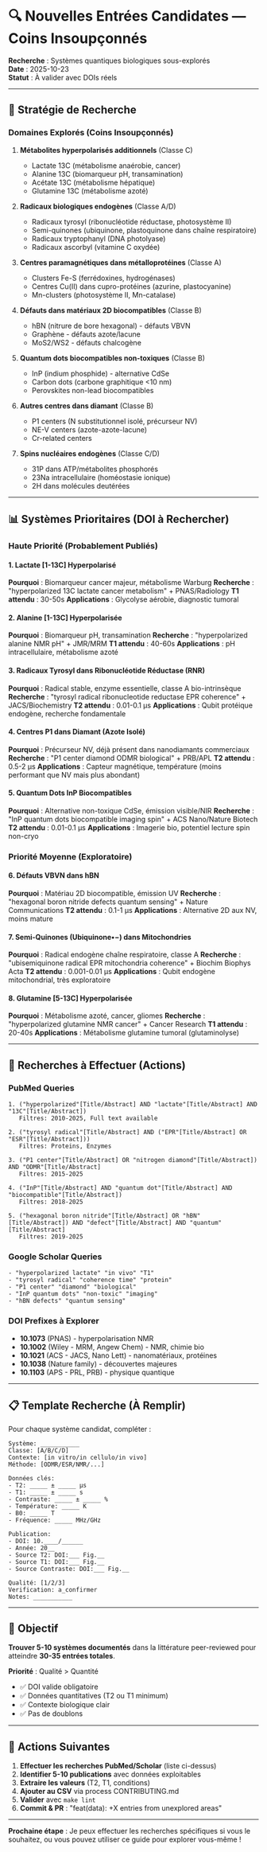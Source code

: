 # 🔍 Nouvelles Entrées Candidates — Coins Insoupçonnés

**Recherche** : Systèmes quantiques biologiques sous-explorés  
**Date** : 2025-10-23  
**Statut** : À valider avec DOIs réels

---

## 🎯 Stratégie de Recherche

### Domaines Explorés (Coins Insoupçonnés)

1. **Métabolites hyperpolarisés additionnels** (Classe C)
   - Lactate 13C (métabolisme anaérobie, cancer)
   - Alanine 13C (biomarqueur pH, transamination)
   - Acétate 13C (métabolisme hépatique)
   - Glutamine 13C (métabolisme azoté)

2. **Radicaux biologiques endogènes** (Classe A/D)
   - Radicaux tyrosyl (ribonucléotide réductase, photosystème II)
   - Semi-quinones (ubiquinone, plastoquinone dans chaîne respiratoire)
   - Radicaux tryptophanyl (DNA photolyase)
   - Radicaux ascorbyl (vitamine C oxydée)

3. **Centres paramagnétiques dans métalloprotéines** (Classe A)
   - Clusters Fe-S (ferrédoxines, hydrogénases)
   - Centres Cu(II) dans cupro-protéines (azurine, plastocyanine)
   - Mn-clusters (photosystème II, Mn-catalase)

4. **Défauts dans matériaux 2D biocompatibles** (Classe B)
   - hBN (nitrure de bore hexagonal) - défauts VBVN
   - Graphène - défauts azote/lacune
   - MoS2/WS2 - défauts chalcogène

5. **Quantum dots biocompatibles non-toxiques** (Classe B)
   - InP (indium phosphide) - alternative CdSe
   - Carbon dots (carbone graphitique <10 nm)
   - Perovskites non-lead biocompatibles

6. **Autres centres dans diamant** (Classe B)
   - P1 centers (N substitutionnel isolé, précurseur NV)
   - NE-V centers (azote-azote-lacune)
   - Cr-related centers

7. **Spins nucléaires endogènes** (Classe C/D)
   - 31P dans ATP/métabolites phosphorés
   - 23Na intracellulaire (homéostasie ionique)
   - 2H dans molécules deutérées

---

## 📊 Systèmes Prioritaires (DOI à Rechercher)

### Haute Priorité (Probablement Publiés)

#### 1. Lactate [1-13C] Hyperpolarisé
**Pourquoi** : Biomarqueur cancer majeur, métabolisme Warburg
**Recherche** : "hyperpolarized 13C lactate cancer metabolism" + PNAS/Radiology
**T1 attendu** : 30-50s
**Applications** : Glycolyse aérobie, diagnostic tumoral

#### 2. Alanine [1-13C] Hyperpolarisée
**Pourquoi** : Biomarqueur pH, transamination
**Recherche** : "hyperpolarized alanine NMR pH" + JMR/MRM
**T1 attendu** : 40-60s
**Applications** : pH intracellulaire, métabolisme azoté

#### 3. Radicaux Tyrosyl dans Ribonucléotide Réductase (RNR)
**Pourquoi** : Radical stable, enzyme essentielle, classe A bio-intrinsèque
**Recherche** : "tyrosyl radical ribonucleotide reductase EPR coherence" + JACS/Biochemistry
**T2 attendu** : 0.01-0.1 µs
**Applications** : Qubit protéique endogène, recherche fondamentale

#### 4. Centres P1 dans Diamant (Azote Isolé)
**Pourquoi** : Précurseur NV, déjà présent dans nanodiamants commerciaux
**Recherche** : "P1 center diamond ODMR biological" + PRB/APL
**T2 attendu** : 0.5-2 µs
**Applications** : Capteur magnétique, température (moins performant que NV mais plus abondant)

#### 5. Quantum Dots InP Biocompatibles
**Pourquoi** : Alternative non-toxique CdSe, émission visible/NIR
**Recherche** : "InP quantum dots biocompatible imaging spin" + ACS Nano/Nature Biotech
**T2 attendu** : 0.01-0.1 µs
**Applications** : Imagerie bio, potentiel lecture spin non-cryo

### Priorité Moyenne (Exploratoire)

#### 6. Défauts VBVN dans hBN
**Pourquoi** : Matériau 2D biocompatible, émission UV
**Recherche** : "hexagonal boron nitride defects quantum sensing" + Nature Communications
**T2 attendu** : 0.1-1 µs
**Applications** : Alternative 2D aux NV, moins mature

#### 7. Semi-Quinones (Ubiquinone•−) dans Mitochondries
**Pourquoi** : Radical endogène chaîne respiratoire, classe A
**Recherche** : "ubisemiquinone radical EPR mitochondria coherence" + Biochim Biophys Acta
**T2 attendu** : 0.001-0.01 µs
**Applications** : Qubit endogène mitochondrial, très exploratoire

#### 8. Glutamine [5-13C] Hyperpolarisée
**Pourquoi** : Métabolisme azoté, cancer, gliomes
**Recherche** : "hyperpolarized glutamine NMR cancer" + Cancer Research
**T1 attendu** : 20-40s
**Applications** : Métabolisme glutamine tumoral (glutaminolyse)

---

## 🔎 Recherches à Effectuer (Actions)

### PubMed Queries

```
1. ("hyperpolarized"[Title/Abstract] AND "lactate"[Title/Abstract] AND "13C"[Title/Abstract])
   Filtres: 2010-2025, Full text available

2. ("tyrosyl radical"[Title/Abstract] AND ("EPR"[Title/Abstract] OR "ESR"[Title/Abstract]))
   Filtres: Proteins, Enzymes

3. ("P1 center"[Title/Abstract] OR "nitrogen diamond"[Title/Abstract]) AND "ODMR"[Title/Abstract]
   Filtres: 2015-2025

4. ("InP"[Title/Abstract] AND "quantum dot"[Title/Abstract] AND "biocompatible"[Title/Abstract])
   Filtres: 2018-2025

5. ("hexagonal boron nitride"[Title/Abstract] OR "hBN"[Title/Abstract]) AND "defect"[Title/Abstract] AND "quantum"[Title/Abstract]
   Filtres: 2019-2025
```

### Google Scholar Queries

```
- "hyperpolarized lactate" "in vivo" "T1"
- "tyrosyl radical" "coherence time" "protein"
- "P1 center" "diamond" "biological"
- "InP quantum dots" "non-toxic" "imaging"
- "hBN defects" "quantum sensing"
```

### DOI Prefixes à Explorer

- **10.1073** (PNAS) - hyperpolarisation NMR
- **10.1002** (Wiley - MRM, Angew Chem) - NMR, chimie bio
- **10.1021** (ACS - JACS, Nano Lett) - nanomatériaux, protéines
- **10.1038** (Nature family) - découvertes majeures
- **10.1103** (APS - PRL, PRB) - physique quantique

---

## 📋 Template Recherche (À Remplir)

Pour chaque système candidat, compléter :

```
Système: ___________
Classe: [A/B/C/D]
Contexte: [in vitro/in cellulo/in vivo]
Méthode: [ODMR/ESR/NMR/...]

Données clés:
- T2: _____ ± _____ µs
- T1: _____ ± _____ s
- Contraste: _____ ± _____ %
- Température: _____ K
- B0: _____ T
- Fréquence: _____ MHz/GHz

Publication:
- DOI: 10.____/______
- Année: 20__
- Source T2: DOI:___ Fig.__
- Source T1: DOI:___ Fig.__
- Source Contraste: DOI:___ Fig.__

Qualité: [1/2/3]
Verification: a_confirmer
Notes: ___________
```

---

## 🎯 Objectif

**Trouver 5-10 systèmes documentés** dans la littérature peer-reviewed pour atteindre **30-35 entrées totales**.

**Priorité** : Qualité > Quantité
- ✅ DOI valide obligatoire
- ✅ Données quantitatives (T2 ou T1 minimum)
- ✅ Contexte biologique clair
- ✅ Pas de doublons

---

## 📧 Actions Suivantes

1. **Effectuer les recherches PubMed/Scholar** (liste ci-dessus)
2. **Identifier 5-10 publications** avec données exploitables
3. **Extraire les valeurs** (T2, T1, conditions)
4. **Ajouter au CSV** via process CONTRIBUTING.md
5. **Valider** avec `make lint`
6. **Commit & PR** : "feat(data): +X entries from unexplored areas"

---

**Prochaine étape** : Je peux effectuer les recherches spécifiques si vous le souhaitez, ou vous pouvez utiliser ce guide pour explorer vous-même !

